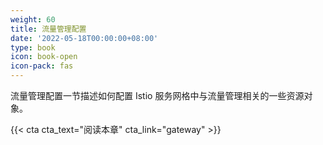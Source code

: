 ```yaml
---
weight: 60
title: 流量管理配置
date: '2022-05-18T00:00:00+08:00'
type: book
icon: book-open
icon-pack: fas
---
```


流量管理配置一节描述如何配置 Istio 服务网格中与流量管理相关的一些资源对象。

{{< cta cta_text="阅读本章" cta_link="gateway" >}}

